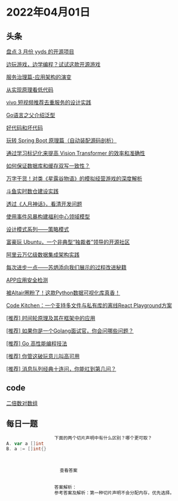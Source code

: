 # 2022年04月01日
## 头条
[盘点 3 月份 yyds 的开源项目](https://toutiao.io/k/79431xa)

[边玩游戏，边学编程？试试这款开源游戏](https://toutiao.io/k/yysoke8)

[服务治理篇-应用架构的演变](https://toutiao.io/k/d3agyd2)

[从实现原理看低代码](https://toutiao.io/k/ekwcd0t)

[vivo 短视频推荐去重服务的设计实践](https://toutiao.io/k/sdzsrai)

[Go语言之父介绍泛型](https://toutiao.io/k/r9ajfmj)

[好代码和坏代码](https://toutiao.io/k/iu2peht)

[玩转 Spring Boot 原理篇（自动装配源码剖析）](https://toutiao.io/k/gi7zvlo)

[通过学习标记化来提高 Vision Transformer 的效率和准确性](https://toutiao.io/k/cuy1pup)

[如何保证数据库和缓存双写一致性？](https://toutiao.io/k/6ok0gzz)

[万字干货！对类《星露谷物语》的模拟经营游戏的深度解析](https://toutiao.io/k/35pipdf)

[斗鱼实时数仓建设实践](https://toutiao.io/k/8ecm02w)

[透过《人月神话》，看清开发问题](https://toutiao.io/k/hhcm8q5)

[使用事件风暴构建福利中心领域模型](https://toutiao.io/k/ubkuj5j)

[设计模式系列——策略模式](https://toutiao.io/k/w8qp225)

[富豪玩 Ubuntu，一个非典型“独裁者”领导的开源社区](https://toutiao.io/k/r01wq7q)

[阿里云万亿级数据集成架构实践](https://toutiao.io/k/48qfzy8)

[每次进步一点——苏炳添向我们展示的过程改进秘籍](https://toutiao.io/k/io1d1oa)

[APP应用安全检测](https://toutiao.io/k/ytcpepx)

[被Altair圈粉了！这款Python数据可视化库真香！](https://toutiao.io/k/el6fyx7)

[Code Kitchen：一个支持多文件与私有库的离线React Playground方案](https://toutiao.io/k/iwwf4q4)

[[推荐] 时间轮原理及其在框架中的应用](https://toutiao.io/k/1dwwpfd)

[[推荐] 如果你是一个Golang面试官，你会问哪些问题？](https://toutiao.io/k/yvw61mc)

[[推荐] Go 高性能编程技法](https://toutiao.io/k/405ts7m)

[[推荐] 你管这破玩意儿叫高可用](https://toutiao.io/k/qudsbeg)

[[推荐] 消息队列经典十连问，你能扛到第几问？](https://toutiao.io/k/8jfl3pp)



## code
[二倍数对数组](https://leetcode-cn.com/problems/array-of-doubled-pairs)



## 每日一题
```go
                  下面的两个切片声明中有什么区别？哪个更可取？
A. var a []int
B. a := []int{}


                  
                    查看答案
                  
                
                  答案解析：
                  参考答案及解析：第一种切片声明不会分配内存，优先选择。

                
```

